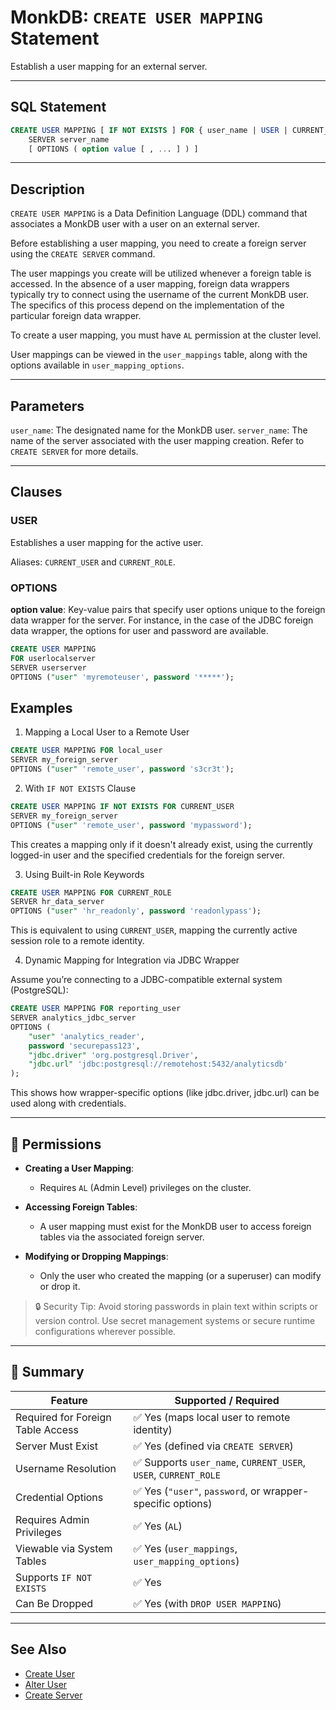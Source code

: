 # MonkDB: `CREATE USER MAPPING` Statement

Establish a user mapping for an external server.

---

## SQL Statement

```sql
CREATE USER MAPPING [ IF NOT EXISTS ] FOR { user_name | USER | CURRENT_ROLE | CURRENT_USER }
    SERVER server_name
    [ OPTIONS ( option value [ , ... ] ) ]
```

---

## Description

`CREATE USER MAPPING` is a Data Definition Language (DDL) command that associates a MonkDB user with a user on an external server.

Before establishing a user mapping, you need to create a foreign server using the `CREATE SERVER` command.

The user mappings you create will be utilized whenever a foreign table is accessed. In the absence of a user mapping, foreign data wrappers typically try to connect using the username of the current MonkDB user. The specifics of this process depend on the implementation of the particular foreign data wrapper. 

To create a user mapping, you must have `AL` permission at the cluster level.

User mappings can be viewed in the `user_mappings` table, along with the options available in `user_mapping_options`.

---

## Parameters

`user_name`: The designated name for the MonkDB user.
`server_name`: The name of the server associated with the user mapping creation. Refer to `CREATE SERVER` for more details.

---

## Clauses  

### USER  

Establishes a user mapping for the active user.  

Aliases: `CURRENT_USER` and `CURRENT_ROLE`. 

### OPTIONS  

**option value**:  Key-value pairs that specify user options unique to the foreign data wrapper for the server. For instance, in the case of the JDBC foreign data wrapper, the options for user and password are available.

```sql
CREATE USER MAPPING
FOR userlocalserver
SERVER userserver
OPTIONS ("user" 'myremoteuser', password '*****');
```

## Examples

1.  Mapping a Local User to a Remote User

```sql
CREATE USER MAPPING FOR local_user
SERVER my_foreign_server
OPTIONS ("user" 'remote_user', password 's3cr3t');
```

2. With `IF NOT EXISTS` Clause

```sql
CREATE USER MAPPING IF NOT EXISTS FOR CURRENT_USER
SERVER my_foreign_server
OPTIONS ("user" 'remote_user', password 'mypassword');
```

This creates a mapping only if it doesn't already exist, using the currently logged-in user and the specified credentials for the foreign server.

3. Using Built-in Role Keywords

```sql
CREATE USER MAPPING FOR CURRENT_ROLE
SERVER hr_data_server
OPTIONS ("user" 'hr_readonly', password 'readonlypass');
```

This is equivalent to using `CURRENT_USER`, mapping the currently active session role to a remote identity.

4. Dynamic Mapping for Integration via JDBC Wrapper

Assume you’re connecting to a JDBC-compatible external system (PostgreSQL):

```sql
CREATE USER MAPPING FOR reporting_user
SERVER analytics_jdbc_server
OPTIONS (
    "user" 'analytics_reader',
    password 'securepass123',
    "jdbc.driver" 'org.postgresql.Driver',
    "jdbc.url" 'jdbc:postgresql://remotehost:5432/analyticsdb'
);
```

This shows how wrapper-specific options (like jdbc.driver, jdbc.url) can be used along with credentials.

---
## 🔐 Permissions

- **Creating a User Mapping**:
  - Requires `AL` (Admin Level) privileges on the cluster.
  
- **Accessing Foreign Tables**:
  - A user mapping must exist for the MonkDB user to access foreign tables via the associated foreign server.

- **Modifying or Dropping Mappings**:
  - Only the user who created the mapping (or a superuser) can modify or drop it.

> 🔒 Security Tip: Avoid storing passwords in plain text within scripts or version control. Use secret management systems or secure runtime configurations wherever possible.

---

## 🏁 Summary

| Feature                           | Supported / Required                                                |
|-----------------------------------|---------------------------------------------------------------------|
| Required for Foreign Table Access | ✅ Yes (maps local user to remote identity)                         |
| Server Must Exist                 | ✅ Yes (defined via `CREATE SERVER`)                                |
| Username Resolution               | ✅ Supports `user_name`, `CURRENT_USER`, `USER`, `CURRENT_ROLE`     |
| Credential Options                | ✅ Yes (`"user"`, `password`, or wrapper-specific options)          |
| Requires Admin Privileges         | ✅ Yes (`AL`)                                                       |
| Viewable via System Tables        | ✅ Yes (`user_mappings`, `user_mapping_options`)                    |
| Supports `IF NOT EXISTS`          | ✅ Yes                                                              |
| Can Be Dropped                    | ✅ Yes (with `DROP USER MAPPING`)                                   |

---

## See Also

- [Create User](./37_CREATE_USER.md)
- [Alter User](./18_ALTER_USER.md)
- [Create Server](./32_CREATE_SERVER.md)